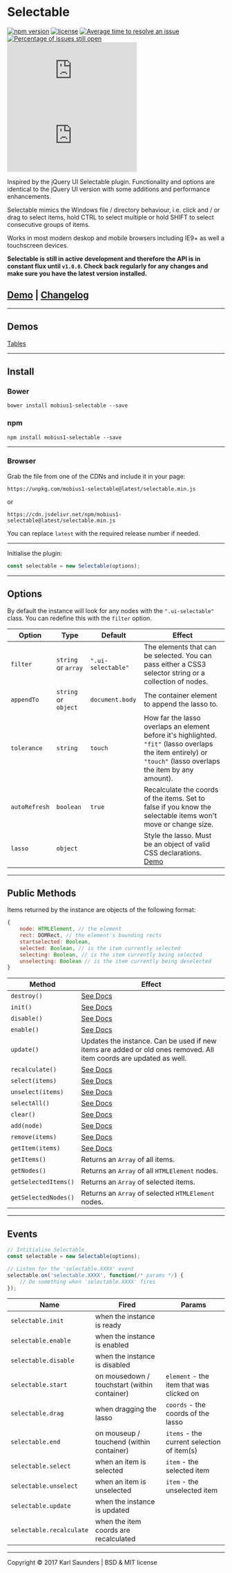 # Selectable
[![npm version](https://badge.fury.io/js/mobius1-selectable.svg)](https://badge.fury.io/js/mobius1-selectable) [![license](https://img.shields.io/github/license/mashape/apistatus.svg)](https://github.com/Mobius1/Selectable/blob/master/LICENSE) [![Average time to resolve an issue](http://isitmaintained.com/badge/resolution/Mobius1/Selectable.svg)](http://isitmaintained.com/project/Mobius1/Selectable "Average time to resolve an issue") [![Percentage of issues still open](http://isitmaintained.com/badge/open/Mobius1/Selectable.svg)](http://isitmaintained.com/project/Mobius1/Selectable "Percentage of issues still open") ![](http://img.badgesize.io/Mobius1/Selectable/master/selectable.min.js) ![](http://img.badgesize.io/Mobius1/Selectable/master/selectable.min.js?compression=gzip&label=gzipped)

Inspired by the jQuery UI Selectable plugin. Functionality and options are identical to the jQuery UI version with some additions and performance enhancements.

Selectable mimics the Windows file / directory behaviour, i.e. click and / or drag to select items, hold CTRL to select multiple or hold SHIFT to select consecutive groups of items.

Works in most modern deskop and mobile browsers including IE9+ as well a touchscreen devices.

**Selectable is still in active development and therefore the API is in constant flux until `v1.0.0`. Check back regularly for any changes and make sure you have the latest version installed.**

## [Demo](http://codepen.io/Mobius1/debug/qRxaqQ/) | [Changelog](https://github.com/Mobius1/Selectable/releases)

---

## Demos

[Tables](https://codepen.io/Mobius1/pen/XzXyVw)

---

## Install

### Bower
```
bower install mobius1-selectable --save
```

### npm
```
npm install mobius1-selectable --save
```

---

### Browser

Grab the file from one of the CDNs and include it in your page:

```
https://unpkg.com/mobius1-selectable@latest/selectable.min.js
```
or

```
https://cdn.jsdelivr.net/npm/mobius1-selectable@latest/selectable.min.js
```

You can replace `latest` with the required release number if needed.

---

Initialise the plugin:

```javascript
const selectable = new Selectable(options);
```
---

## Options

By default the instance will look for any nodes with the `".ui-selectable"` class. You can redefine this with the `filter` option.

| Option        | Type                 | Default            | Effect                                                                                                                                                          |
|---------------|----------------------|--------------------|-----------------------------------------------------------------------------------------------------------------------------------------------------------------|
| `filter`      | `string` or `array`  | `".ui-selectable"` | The elements that can be selected. You can pass either a CSS3 selector string or a collection of nodes.                                                         |
| `appendTo`    | `string` or `object` | `document.body`    | The container element to append the lasso to.                                                                                                                   |
| `tolerance`   | `string`             | `touch`            | How far the lasso overlaps an element before it's highlighted. `"fit"` (lasso overlaps the item entirely) or `"touch"` (lasso overlaps the item by any amount). |
| `autoRefresh` | `boolean`            | `true`             | Recalculate the coords of the items. Set to false if you know the selectable items won't move or change size.                                                   |
| `lasso`       | `object`             |                    | Style the lasso. Must be an object of valid CSS declarations. [Demo](https://codepen.io/Mobius1/pen/yPYzwq)                                                     |

---

## Public Methods


Items returned by the instance are objects of the following format:

```javascript
{
    node: HTMLElement, // the element
    rect: DOMRect, // the element's bounding rects
    startselected: Boolean,
    selected: Boolean, // is the item currently selected
    selecting: Boolean, // is the item currently being selected
    unselecting: Boolean // is the item currently being deselected
}
```

| Method               | Effect                                                                                                                                                               |
|----------------------|----------------------------------------------------------------------------------------------------------------------------------------------------------------------|
| `destroy()`          | [See Docs](https://github.com/Mobius1/Selectable/wiki/destroy())                                                                             |
| `init()`             | [See Docs](https://github.com/Mobius1/Selectable/wiki/init())                                                                                                                            |
| `disable()`          | [See Docs](https://github.com/Mobius1/Selectable/wiki/disable())                                                                        |
| `enable()`           | [See Docs](https://github.com/Mobius1/Selectable/wiki/enable())                                                                                                                                                 |
| `update()`           | Updates the instance. Can be used if new items are added or old ones removed. All item coords are updated as well.                                                   |
| `recalculate()`      | [See Docs](https://github.com/Mobius1/Selectable/wiki/recalculate())  |
| `select(items)`      | [See Docs](https://github.com/Mobius1/Selectable/wiki/select())                                                                                                                                                  |
| `unselect(items)`    | [See Docs](https://github.com/Mobius1/Selectable/wiki/unselect())                                                                                                                                                  |
| `selectAll()`        | [See Docs](https://github.com/Mobius1/Selectable/wiki/selectAll())                                                                                                                                               |
| `clear()`            | [See Docs](https://github.com/Mobius1/Selectable/wiki/clear())                                                                                                                                          |
| `add(node)`          | [See Docs](https://github.com/Mobius1/Selectable/wiki/add())                                                                                                                                         |
| `remove(items)`      | [See Docs](https://github.com/Mobius1/Selectable/wiki/remove())                                                                                                                                            |
| `getItem(items)`     | [See Docs](https://github.com/Mobius1/Selectable/wiki/getItem())                                                                                                                             |
| `getItems()`         | Returns an `Array` of all items.                                                                                                                                     |
| `getNodes()`         | Returns an `Array` of all `HTMLElement` nodes.                                                                                                                       |
| `getSelectedItems()` | Returns an `Array` of selected items.                                                                                                                                |
| `getSelectedNodes()` | Returns an `Array` of selected `HTMLElement` nodes.                                                                                                                  |


---

## Events

```javascript
// Intitialise Selectable
const selectable = new Selectable(options);

// Listen for the 'selectable.XXXX' event
selectable.on('selectable.XXXX', function(/* params */) {
    // Do something when 'selectable.XXXX' fires
});
```

| Name | Fired   | Params |
|---|---|---|
|`selectable.init` | when the instance is ready |
|`selectable.enable` | when the instance is enabled |
|`selectable.disable` | when the instance is disabled |
|`selectable.start` | on mousedown / touchstart (within container) | `element` - the item that was clicked on |
|`selectable.drag` | when dragging the lasso | `coords` - the coords of the lasso
|`selectable.end` | on mouseup / touchend (within container) | `items` - the current selection of item(s)
|`selectable.select` | when an item is selected | `item` - the selected item |
|`selectable.unselect` | when an item is unselected | `item` - the unselected item
|`selectable.update` | when the instance is updated |
|`selectable.recalculate` | when the item coords are recalculated |

---

Copyright © 2017 Karl Saunders | BSD & MIT license